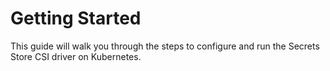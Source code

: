# Getting Started

This guide will walk you through the steps to configure and run the Secrets Store CSI driver on Kubernetes.
